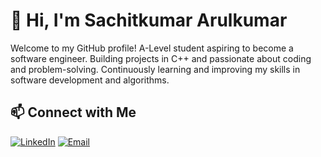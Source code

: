# 👋 Hi, I'm Sachitkumar Arulkumar

Welcome to my GitHub profile! A-Level student aspiring to become a software engineer. Building projects in C++ and passionate about coding and problem-solving. Continuously learning and improving my skills in software development and algorithms.

## 📫 Connect with Me
[![LinkedIn](https://img.shields.io/badge/LinkedIn-0077B5?style=for-the-badge&logo=linkedin&logoColor=white)](https://linkedin.com/in/sachitkumar-arulkumar) 
[![Email](https://img.shields.io/badge/Email-D14836?style=for-the-badge&logo=gmail&logoColor=white)](mailto:sachitarulkumar96@gmail.com)


